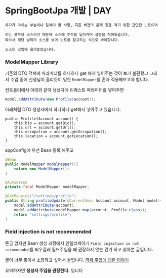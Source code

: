 
# SpringBootJpa 개발 | DAY 
```
하다가 막히는 부분이나 알아야 할 사항, 혹은 버전의 문제 등을 적기 위한 간단한 노트이며

이는 공부용 소스이기 때문에 소스에 주석을 달아가며 설명을 적어뒀습니다.
따라서 해당 날짜의 소스를 보며 노트를 참고하는 식으로 봐야합니다.

소스는 깃헙에 올려놓았습니다.
```

### ModelMapper Library

기존의 DTO 객체에 파라미터를 하나하나 get 해서 넣어주는 것이 보기 불편했고 그래서 수업 중에 선생님이 흘리듯이 말한 `ModelMapper`를 혼자 적용해보고자 합니다.



컨트롤러에서 아래와 같이 생성자에 리퀘스트 파라미터를 넣어주면
```java
model.addAttribute(new Profile(account));
```
아래처럼 DTO 생성자에서 하나하나 get해서 넣어주고 있습니다.
```
public Profile(Account account) {  
    this.bio = account.getBio();  
    this.url = account.getUrl();  
    this.occupation = account.getOccupation();  
    this.location = account.getLocation();  
}
```
appConfig에 우선 Bean 등록 해주고
```java
@Bean  
public ModelMapper modelMapper(){  
    return new ModelMapper();  
}
```

```java
@Autowired  
private final ModelMapper modelMapper;  
  
@GetMapping("/settings/profile")  
public String profileUpdate(@CurrentUser Account account, Model model){  
    model.addAttribute(account);
    model.addAttribute(modelMapper.map(account, Profile.class));  
    return "settings/profile";  
}
```
### Field injection is not recommended

뜬금 없지만 Bean 생성 과정에서 인텔리제이가 ` Field injection is not recommended `를 띄우길래 필드주입을 왜 권장하지 않는 건가 하고 찾아본 글입니다.

글이 너무 좋아서 소장하고 싶어서 올립니다.
[객체 주입에 대한 이야기](https://yaboong.github.io/spring/2019/08/29/why-field-injection-is-bad/)

요약하자면 **생성자 주입을 권장한다.** 입니다
